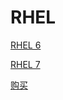 # RHEL

[RHEL 6](<RHEL 6/RHEL 6.md> "RHEL 6")

[RHEL 7](<RHEL 7/RHEL 7.md> "RHEL 7")

[购买](购买/购买.md "购买")
